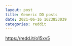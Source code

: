 ```yaml
--- 
layout: post 
title: Generic DD posts 
date: 2021-06-16 1623853039 
categories: reddit 
--- 
```

https://redd.it/o15xv5